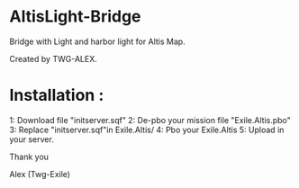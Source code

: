 # AltisLight-Bridge
Bridge with Light and harbor light for Altis Map.

Created by TWG-ALEX.

# Installation :

1: Download file "initserver.sqf"
2: De-pbo your mission file "Exile.Altis.pbo" 
3: Replace "initserver.sqf"in Exile.Altis/ 
4: Pbo your Exile.Altis
5: Upload in your server.

Thank you

Alex
(Twg-Exile)
